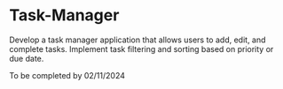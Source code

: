 # Task-Manager
Develop a task manager application that allows users to add, edit, and complete tasks. Implement task filtering and sorting based on priority or due date.

To be completed by 02/11/2024